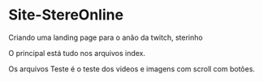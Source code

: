 # Site-StereOnline
Criando uma landing page para o anão da twitch, sterinho


O principal está tudo nos arquivos index. 

Os arquivos Teste é o teste dos videos e imagens com scroll com botões.